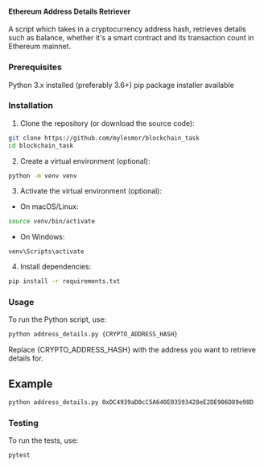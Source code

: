 #### Ethereum Address Details Retriever
A script which takes in a cryptocurrency address hash, retrieves details such as balance, whether it's a smart contract and its transaction count in Ethereum mainnet.

### Prerequisites
Python 3.x installed (preferably 3.6+)
pip package installer available

### Installation

1. Clone the repository (or download the source code):

```bash
git clone https://github.com/mylesmor/blockchain_task
cd blockchain_task
```

2. Create a virtual environment (optional):

```bash
python -m venv venv
```

3. Activate the virtual environment (optional):

- On macOS/Linux:
```bash
source venv/bin/activate
```

- On Windows:
```
venv\Scripts\activate
```

4. Install dependencies:

```bash
pip install -r requirements.txt
```

### Usage
To run the Python script, use:

```bash
python address_details.py {CRYPTO_ADDRESS_HASH}
```
Replace {CRYPTO_ADDRESS_HASH} with the address you want to retrieve details for.

## Example
```bash
python address_details.py 0xDC4939aD0cC5A640E03593428eE2DE906D89e98D
```

### Testing
To run the tests, use:

```bash
pytest
```


